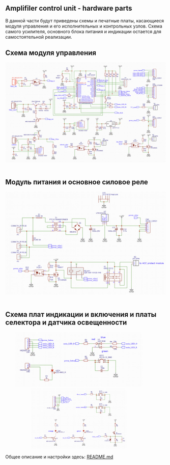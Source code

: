 ## Amplifiler control unit - hardware parts

В данной части будут приведены схемы и печатные платы, касающиеся модуля управления и его исполнительных и контрольных узлов.
Схема самого усилителя, основного блока питания и индикации остается для самостоятельной реализации.

## Cхема модуля управления

<div align="center"><img alt="Overview" width="800" src="/images/ACU_main_circuit_short.png" />&emsp;&emsp;&emsp;</div>

## Модуль питания и основное силовое реле

<div align="center"><img alt="Overview" width="800" src="/images/p&r_circuits_short.png" />&emsp;&emsp;&emsp;</div>

## Схема плат индикации и включения и платы селектора и датчика освещенности

<div align="center"><img alt="Overview" width="400" src="/images/power_panel_short.png" />&emsp;&emsp;&emsp;</div>
<div align="center"><img alt="Overview" width="300" src="/images/selector_panel_short.png" />&emsp;&emsp;&emsp;</div>


Общее описание и настройки здесь: [README.md](https://github.com/DrCosha/AMP-Mono-module/blob/master/README.md)

